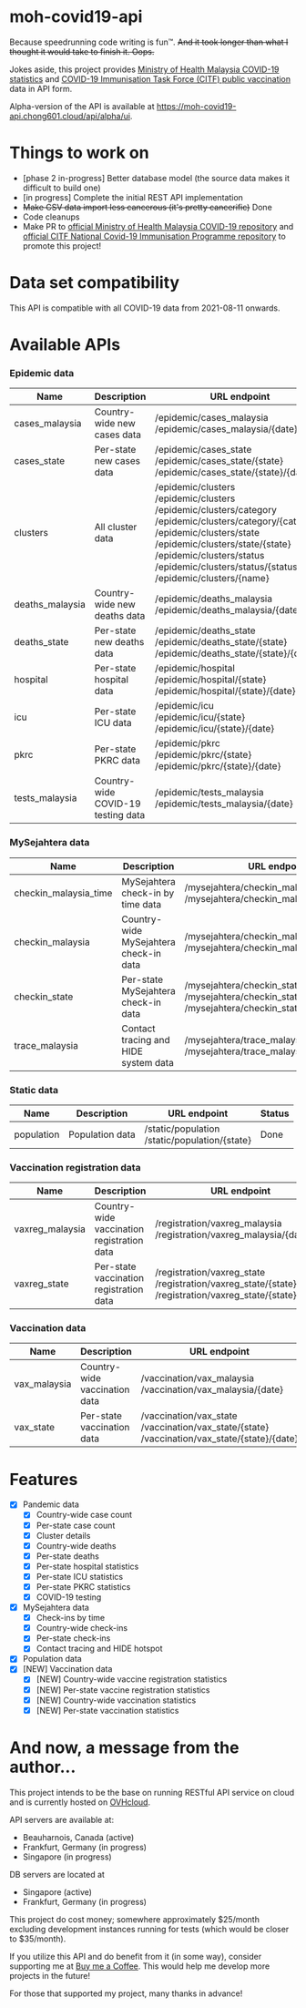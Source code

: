 # moh-covid19-api

Because speedrunning code writing is fun™. ~~And it took longer than what I thought it would take to finish it. Oops.~~

Jokes aside, this project provides [Ministry of Health Malaysia COVID-19 statistics](https://github.com/MoH-Malaysia/covid19-public) and [COVID-19 Immunisation Task Force (CITF) public vaccination](https://github.com/CITF-Malaysia/citf-public) data in API form.

Alpha-version of the API is available at https://moh-covid19-api.chong601.cloud/api/alpha/ui.

# Things to work on
- [phase 2 in-progress] Better database model (the source data makes it difficult to build one)
- [in progress] Complete the initial REST API implementation
- ~~Make CSV data import less cancerous (it's pretty cancerific)~~ Done
- Code cleanups
- Make PR to [official Ministry of Health Malaysia COVID-19 repository](https://github.com/MoH-Malaysia/covid19-public) and [official CITF National Covid-​19 Immunisation Programme repository](https://github.com/CITF-Malaysia/citf-public) to promote this project!

# Data set compatibility
This API is compatible with all COVID-19 data from 2021-08-11 onwards.

# Available APIs
### Epidemic data
| Name | Description | URL endpoint | Status |
| - | - | - | - |
| cases_malaysia | Country-wide new cases data | /epidemic/cases_malaysia<br>/epidemic/cases_malaysia/{date} | Done |
| cases_state | Per-state new cases data | /epidemic/cases_state<br>/epidemic/cases_state/{state}<br>/epidemic/cases_state/{state}/{date} | Done |
| clusters | All cluster data | /epidemic/clusters<br>/epidemic/clusters<br>/epidemic/clusters/category<br>/epidemic/clusters/category/{category}<br>/epidemic/clusters/state<br>/epidemic/clusters/state/{state}<br>/epidemic/clusters/status<br>/epidemic/clusters/status/{status}<br>/epidemic/clusters/{name} | Done |
| deaths_malaysia | Country-wide new deaths data | /epidemic/deaths_malaysia<br>/epidemic/deaths_malaysia/{date} | Done |
| deaths_state | Per-state new deaths data | /epidemic/deaths_state<br>/epidemic/deaths_state/{state}<br>/epidemic/deaths_state/{state}/{date} | Done |
| hospital | Per-state hospital data | /epidemic/hospital<br>/epidemic/hospital/{state}<br>/epidemic/hospital/{state}/{date} | Done |
| icu | Per-state ICU data | /epidemic/icu<br>/epidemic/icu/{state}<br>/epidemic/icu/{state}/{date} | Done |
| pkrc | Per-state PKRC data | /epidemic/pkrc<br>/epidemic/pkrc/{state}<br>/epidemic/pkrc/{state}/{date} | Done |
| tests_malaysia | Country-wide COVID-19 testing data | /epidemic/tests_malaysia<br>/epidemic/tests_malaysia/{date} | Done |

### MySejahtera data
| Name | Description | URL endpoint | Status |
| - | - | - | - |
| checkin_malaysia_time | MySejahtera check-in by time data | /mysejahtera/checkin_malaysia_time<br>/mysejahtera/checkin_malaysia_time/{date} | Done |
| checkin_malaysia | Country-wide MySejahtera check-in data | /mysejahtera/checkin_malaysia<br>/mysejahtera/checkin_malaysia{date} | Done |
| checkin_state | Per-state MySejahtera check-in data | /mysejahtera/checkin_state<br>/mysejahtera/checkin_state/{state}<br>/mysejahtera/checkin_state/{state}/{date} | Done |
| trace_malaysia | Contact tracing and HIDE system data | /mysejahtera/trace_malaysia<br>/mysejahtera/trace_malaysia/{date}| Done |

### Static data
| Name | Description | URL endpoint | Status |
| - | - | - | - |
| population | Population data | /static/population<br>/static/population/{state} | Done |

### Vaccination registration data
| Name | Description | URL endpoint | Status |
| - | - | - | - |
| vaxreg_malaysia | Country-wide vaccination registration data | /registration/vaxreg_malaysia<br>/registration/vaxreg_malaysia/{date} | Done |
| vaxreg_state | Per-state vaccination registration data | /registration/vaxreg_state<br>/registration/vaxreg_state/{state}<br>/registration/vaxreg_state/{state}/{date} | Done |

### Vaccination data
| Name | Description | URL endpoint | Status |
| - | - | - | - |
| vax_malaysia | Country-wide vaccination data | /vaccination/vax_malaysia<br>/vaccination/vax_malaysia/{date} | Done |
| vax_state | Per-state vaccination data | /vaccination/vax_state<br>/vaccination/vax_state/{state}<br>/vaccination/vax_state/{state}/{date} | Done |

# Features
- [x] Pandemic data
  - [x] Country-wide case count
  - [x] Per-state case count
  - [x] Cluster details
  - [x] Country-wide deaths
  - [x] Per-state deaths
  - [x] Per-state hospital statistics
  - [x] Per-state ICU statistics
  - [x] Per-state PKRC statistics
  - [x] COVID-19 testing
- [x] MySejahtera data
  - [x] Check-ins by time
  - [x] Country-wide check-ins
  - [x] Per-state check-ins
  - [x] Contact tracing and HIDE hotspot
- [x] Population data
- [x] [NEW] Vaccination data
  - [x] [NEW] Country-wide vaccine registration statistics
  - [x] [NEW] Per-state vaccine registration statistics
  - [x] [NEW] Country-wide vaccination statistics
  - [x] [NEW] Per-state vaccination statistics

# And now, a message from the author...
This project intends to be the base on running RESTful API service on cloud and is currently hosted on [OVHcloud](https://ovh.com/asia/).

API servers are available at:
- Beauharnois, Canada (active)
- Frankfurt, Germany (in progress)
- Singapore (in progress)

DB servers are located at
- Singapore (active)
- Frankfurt, Germany (in progress)

This project do cost money; somewhere approximately $25/month excluding development instances running for tests (which would be closer to $35/month).

If you utilize this API and do benefit from it (in some way), consider supporting me at [Buy me a Coffee](https://www.buymeacoffee.com/chong601). This would help me develop more projects in the future!

For those that supported my project, many thanks in advance!
